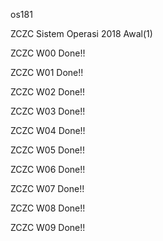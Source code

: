 os181

ZCZC Sistem Operasi 2018 Awal(1)

ZCZC W00 Done!!

ZCZC W01 Done!!

ZCZC W02 Done!!

ZCZC W03 Done!!

ZCZC W04 Done!!

ZCZC W05 Done!!

ZCZC W06 Done!!

ZCZC W07 Done!!

ZCZC W08 Done!!

ZCZC W09 Done!!
